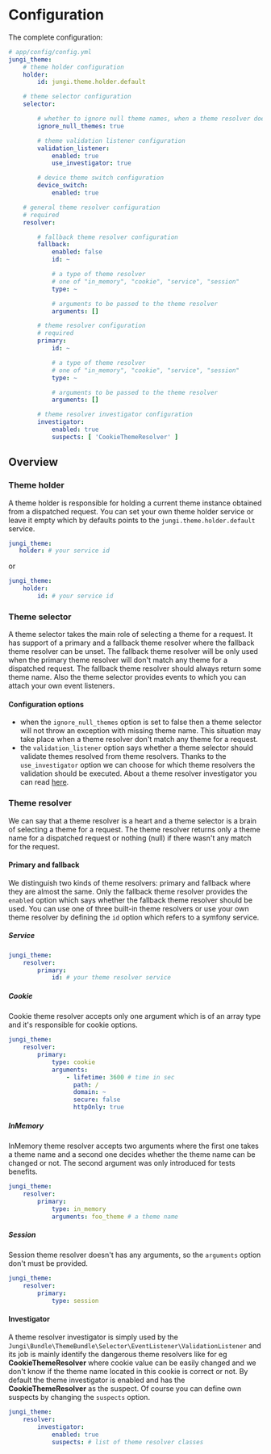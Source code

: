 Configuration
=============

The complete configuration:

```yaml
# app/config/config.yml
jungi_theme:
    # theme holder configuration
    holder:
        id: jungi.theme.holder.default

    # theme selector configuration
    selector:

        # whether to ignore null theme names, when a theme resolver does not return any theme name.
        ignore_null_themes: true

        # theme validation listener configuration
        validation_listener:
            enabled: true
            use_investigator: true

        # device theme switch configuration
        device_switch:
            enabled: true

    # general theme resolver configuration
    # required
    resolver:

        # fallback theme resolver configuration
        fallback:
            enabled: false
            id: ~

            # a type of theme resolver
            # one of "in_memory", "cookie", "service", "session"
            type: ~

            # arguments to be passed to the theme resolver
            arguments: []

        # theme resolver configuration
        # required
        primary:
            id: ~

            # a type of theme resolver
            # one of "in_memory", "cookie", "service", "session"
            type: ~

            # arguments to be passed to the theme resolver
            arguments: []

        # theme resolver investigator configuration
        investigator:
            enabled: true
            suspects: [ 'CookieThemeResolver' ]
```

Overview
--------

### Theme holder

A theme holder is responsible for holding a current theme instance obtained from a dispatched request. You can set
your own theme holder service or leave it empty which by defaults points to the `jungi.theme.holder.default` service.

```yaml
jungi_theme:
   holder: # your service id
```

or

```yaml
jungi_theme:
    holder:
        id: # your service id
```

### Theme selector

A theme selector takes the main role of selecting a theme for a request. It has support of a primary and a fallback theme
resolver where the fallback theme resolver can be unset. The fallback theme resolver will be only used when the primary
theme resolver will don't match any theme for a dispatched request. The fallback theme resolver should always return some
theme name. Also the theme selector provides events to which you can attach your own event listeners.

#### Configuration options

* when the `ignore_null_themes` option is set to false then a theme selector will not throw an exception with missing
theme name. This situation may take place when a theme resolver don't match any theme for a request.
* the `validation_listener` option says whether a theme selector should validate themes resolved from theme resolvers.
Thanks to the `use_investigator` option we can choose for which theme resolvers the validation should be executed. About
a theme resolver investigator you can read [here](https://github.com/piku235/JungiThemeBundle/blob/master/Resources/doc/configuration.md#investigator).

### Theme resolver

We can say that a theme resolver is a heart and a theme selector is a brain of selecting a theme for a request. The theme
resolver returns only a theme name for a dispatched request or nothing (null) if there wasn't any match for the request.

#### Primary and fallback

We distinguish two kinds of theme resolvers: primary and fallback where they are almost the same. Only the fallback theme
resolver provides the `enabled` option which says whether the fallback theme resolver should be used. You can use one
of three built-in theme resolvers or use your own theme resolver by defining the `id` option which refers to a symfony
service.

##### Service

```yaml
jungi_theme:
    resolver:
        primary:
            id: # your theme resolver service
```

##### Cookie

Cookie theme resolver accepts only one argument which is of an array type and it's responsible for cookie options.

```yaml
jungi_theme:
    resolver:
        primary:
            type: cookie
            arguments:
                - lifetime: 3600 # time in sec
                  path: /
                  domain: ~
                  secure: false
                  httpOnly: true
```

##### InMemory

InMemory theme resolver accepts two arguments where the first one takes a theme name and a second one decides whether
the theme name can be changed or not. The second argument was only introduced for tests benefits.

```yaml
jungi_theme:
    resolver:
        primary:
            type: in_memory
            arguments: foo_theme # a theme name
```

##### Session

Session theme resolver doesn't has any arguments, so the `arguments` option don't must be provided.

```yaml
jungi_theme:
    resolver:
        primary:
            type: session
```

#### Investigator

A theme resolver investigator is simply used by the `Jungi\Bundle\ThemeBundle\Selector\EventListener\ValidationListener`
and its job is mainly identify the dangerous theme resolvers like for eg **CookieThemeResolver** where cookie value
can be easily changed and we don't know if the theme name located in this cookie is correct or not. By default the theme
investigator is enabled and has the **CookieThemeResolver** as the suspect. Of course you can define own suspects by
changing the `suspects` option.

```yaml
jungi_theme:
    resolver:
        investigator:
            enabled: true
            suspects: # list of theme resolver classes
```
